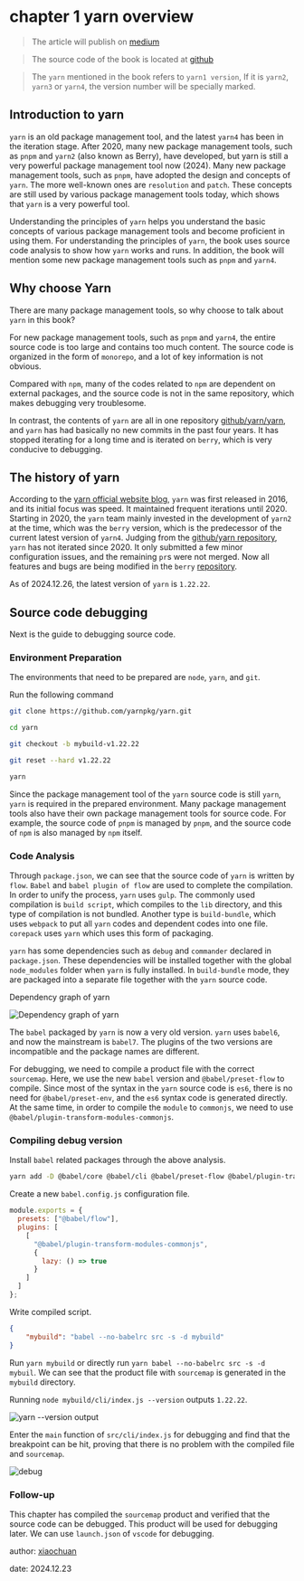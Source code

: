 # chapter 1 yarn overview

> The article will publish on [medium](https://medium.com/@w2239559319/list/yarn-principle-analysis-ebdbd4b1ab25)

> The source code of the book is located at [github](https://github.com/2239559319/yarn-principle-analysis)

> The `yarn` mentioned in the book refers to `yarn1 version`, If it is `yarn2`, `yarn3` or `yarn4`, the version number will be specially marked.

## Introduction to yarn

`yarn` is an old package management tool, and the latest `yarn4` has been in the iteration stage. After 2020, many new package management tools, such as `pnpm` and `yarn2` (also known as Berry), have developed, but yarn is still a very powerful package management tool now (2024). Many new package management tools, such as `pnpm`, have adopted the design and concepts of `yarn`. The more well-known ones are `resolution` and `patch`. These concepts are still used by various package management tools today, which shows that `yarn` is a very powerful tool.

Understanding the principles of `yarn` helps you understand the basic concepts of various package management tools and become proficient in using them. For understanding the principles of `yarn`, the book uses source code analysis to show how `yarn` works and runs. In addition, the book will mention some new package management tools such as `pnpm` and `yarn4`.

## Why choose Yarn

There are many package management tools, so why choose to talk about `yarn` in this book?

For new package management tools, such as `pnpm` and `yarn4`, the entire source code is too large and contains too much content. The source code is organized in the form of `monorepo`, and a lot of key information is not obvious.

Compared with `npm`, many of the codes related to `npm` are dependent on external packages, and the source code is not in the same repository, which makes debugging very troublesome.

In contrast, the contents of `yarn` are all in one repository [github/yarn/yarn](https://github.com/yarnpkg/yarn), and `yarn` has had basically no new commits in the past four years. It has stopped iterating for a long time and is iterated on `berry`, which is very conducive to debugging.

## The history of yarn

According to the [yarn official website blog](https://classic.yarnpkg.com/lang/en/), `yarn` was first released in 2016, and its initial focus was speed. It maintained frequent iterations until 2020. Starting in 2020, the `yarn` team mainly invested in the development of `yarn2` at the time, which was the `berry` version, which is the predecessor of the current latest version of `yarn4`. Judging from the [github/yarn repository](https://github.com/yarnpkg/yarn), `yarn` has not iterated since 2020. It only submitted a few minor configuration issues, and the remaining `pr`s were not merged. Now all features and bugs are being modified in the `berry` [repository](https://github.com/yarnpkg/berry).

As of 2024.12.26, the latest version of `yarn` is `1.22.22`.

## Source code debugging

Next is the guide to debugging source code.

### Environment Preparation

The environments that need to be prepared are `node`, `yarn`, and `git`.

Run the following command

```bash
git clone https://github.com/yarnpkg/yarn.git

cd yarn

git checkout -b mybuild-v1.22.22

git reset --hard v1.22.22

yarn
```

Since the package management tool of the `yarn` source code is still `yarn`, `yarn` is required in the prepared environment. Many package management tools also have their own package management tools for source code. For example, the source code of `pnpm` is managed by `pnpm`, and the source code of `npm` is also managed by `npm` itself.

### Code Analysis

Through `package.json`, we can see that the source code of `yarn` is written by `flow`. `Babel` and `babel plugin of flow` are used to complete the compilation. In order to unify the process, `yarn` uses `gulp`. The commonly used compilation is `build script`, which compiles to the `lib` directory, and this type of compilation is not bundled. Another type is `build-bundle`, which uses `webpack` to put all `yarn` codes and dependent codes into one file. `corepack` uses `yarn` which uses this form of packaging.

`yarn` has some dependencies such as `debug` and `commander` declared in `package.json`. These dependencies will be installed together with the global `node_modules` folder when `yarn` is fully installed. In `build-bundle` mode, they are packaged into a separate file together with the `yarn` source code.

Dependency graph of yarn

![Dependency graph of yarn](https://unpkg.com/xiaochuan-static-dev@0.0.1/dist/bd002718baebd9a2.png)

The `babel` packaged by `yarn` is now a very old version. `yarn` uses `babel6`, and now the mainstream is `babel7`. The plugins of the two versions are incompatible and the package names are different.

For debugging, we need to compile a product file with the correct `sourcemap`. Here, we use the new `babel` version and `@babel/preset-flow` to compile. Since most of the syntax in the `yarn` source code is `es6`, there is no need for `@babel/preset-env`, and the `es6` syntax code is generated directly. At the same time, in order to compile the `module` to `commonjs`, we need to use `@babel/plugin-transform-modules-commonjs`.

### Compiling debug version

Install `babel` related packages through the above analysis.

```bash
yarn add -D @babel/core @babel/cli @babel/preset-flow @babel/plugin-transform-modules-commonjs
```

Create a new `babel.config.js` configuration file.

```js
module.exports = {
  presets: ["@babel/flow"],
  plugins: [
    [
      "@babel/plugin-transform-modules-commonjs",
      {
        lazy: () => true
      }
    ]
  ]
};
```

Write compiled script.

```json
{
    "mybuild": "babel --no-babelrc src -s -d mybuild"
}
```

Run `yarn mybuild` or directly run `yarn babel --no-babelrc src -s -d mybuil`. We can see that the product file with `sourcemap` is generated in the `mybuild` directory.

Running `node mybuild/cli/index.js --version` outputs `1.22.22`.

![yarn --version output](https://unpkg.com/xiaochuan-static-dev@0.0.1/dist/806cfe4b473301ba.png)

Enter the `main` function of `src/cli/index.js` for debugging and find that the breakpoint can be hit, proving that there is no problem with the compiled file and `sourcemap`.

![debug](https://unpkg.com/xiaochuan-static-dev@0.0.1/dist/0ddcdb3cfa852870.png)

### Follow-up

This chapter has compiled the `sourcemap` product and verified that the source code can be debugged. This product will be used for debugging later. We can use `launch.json` of `vscode` for debugging.

author: [xiaochuan](https://github.com/2239559319)

date: 2024.12.23